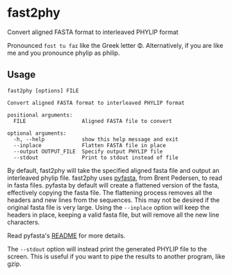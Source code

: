 fast2phy
========

Convert aligned FASTA format to interleaved PHYLIP format

Pronounced `fɑst tu faɪ` like the Greek letter Φ.
Alternatively, if you are like me and you pronounce phylip as philip.

Usage
-----

```
fast2phy [options] FILE

Convert aligned FASTA format to interleaved PHYLIP format

positional arguments:
  FILE                  Aligned FASTA file to convert

optional arguments:
  -h, --help            show this help message and exit
  --inplace             Flatten FASTA file in place
  --output OUTPUT_FILE  Specify output PHYLIP file
  --stdout              Print to stdout instead of file
```

By default, fast2phy will take the specified aligned fasta file and output an
interleaved phylip file.  fast2phy uses
[pyfasta](https://github.com/brentp/pyfasta/), from Brent Pedersen, to read in
fasta files.  pyfasta by default will create a flattened version of the fasta,
effectively copying the fasta file.  The flattening process removes all the
headers and new lines from the sequences. This may not be desired if the
original fasta file is very large. Using the `--inplace` option will keep the
headers in place, keeping a valid fasta file, but will remove all the new line
characters.

Read pyfasta's [README](https://github.com/brentp/pyfasta/blob/master/README.rst#flattening) for more details.

The `--stdout` option will instead print the generated PHYLIP file to the
screen. This is useful if you want to pipe  the results to another program, like
gzip.
